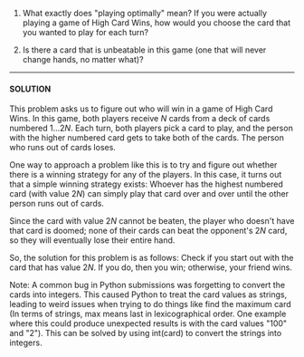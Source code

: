 1. What exactly does "playing optimally" mean? If you were actually playing a game of High Card Wins, how would you choose the card that you wanted to play for each turn?

2. Is there a card that is unbeatable in this game (one that will never change hands, no matter what)?

<hr>

#### SOLUTION

This problem asks us to figure out who will win in a game of High Card Wins. In this game, both players receive $N$ cards from a deck of cards numbered $1...2N$. Each turn, both players pick a card to play, and the person with the higher numbered card gets to take both of the cards. The person who runs out of cards loses.

One way to approach a problem like this is to try and figure out whether there is a winning strategy for any of the players. In this case, it turns out that a simple winning strategy exists: Whoever has the highest numbered card (with value $2N$) can simply play that card over and over until the other person runs out of cards.

Since the card with value $2N$ cannot be beaten, the player who doesn't have that card is doomed; none of their cards can beat the opponent's $2N$ card, so they will eventually lose their entire hand.

So, the solution for this problem is as follows: Check if you start out with the card that has value $2N$. If you do, then you win; otherwise, your friend wins.

Note: A common bug in Python submissions was forgetting to convert the cards into integers. This caused Python to treat the card values as strings, leading to weird issues when trying to do things like find the maximum card (In terms of strings, max means last in lexicographical order. One example where this could produce unexpected results is with the card values "100" and "2"). This can be solved by using int(card) to convert the strings into integers.